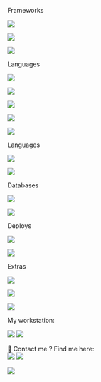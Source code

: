 <!--   <img align="left" width="490" height="165" src="https://github-readme-stats.vercel.app/api?username=fernandofrantz&show_icons=true&hide_border=false&line_height=20&title_color=f69673&icon_color=1b93c9&show_owner=true"/> -->
  <div>
    <div style="display: inline">
      <p>Frameworks</p>
      <p><img src="https://img.shields.io/badge/Node.js-43853D?style=for-the-badge&logo=node.js&logoColor=white"/></p>
      <p><img src="https://img.shields.io/badge/React-20232A?style=for-the-badge&logo=react&logoColor=61DAFB"/></p>
      <p><img src="https://img.shields.io/badge/Flask-000000?style=for-the-badge&logo=flask&logoColor=white"/></p>
    </div>
    <div display="inline_block">
      <p>Languages</p>
      <p><img src="https://img.shields.io/badge/JavaScript-F7DF1E?style=for-the-badge&logo=javascript&logoColor=black"/></p>
      <p><img src="https://img.shields.io/badge/TypeScript-007ACC?style=for-the-badge&logo=typescript&logoColor=white"/></p>
      <p><img src="https://img.shields.io/badge/Java-ED8B00?style=for-the-badge&logo=java&logoColor=white"/></p>
      <p><img src="https://img.shields.io/badge/Python-3776AB?style=for-the-badge&logo=python&logoColor=white"/></p>
      <p><img src="https://img.shields.io/badge/Markdown-000000?style=for-the-badge&logo=markdown&logoColor=white"/></p>
    </div>
    <div>
      <p>Languages</p>
      <p><img src="https://img.shields.io/badge/HTML5-E34F26?style=for-the-badge&logo=html5&logoColor=white"/></p>
      <p><img src="https://img.shields.io/badge/CSS3-1572B6?style=for-the-badge&logo=css3&logoColor=white"/></p>
    </div>
    <div>
      <p>Databases</p>
      <p><img src="https://img.shields.io/badge/MySQL-00000F?style=for-the-badge&logo=mysql&logoColor=white"/></p>
      <p><img src="https://img.shields.io/badge/PostgreSQL-316192?style=for-the-badge&logo=postgresql&logoColor=white"/></p>
    </div>
    <div>
      <p>Deploys</p>
      <p><img src="https://img.shields.io/badge/Vercel-000000?style=for-the-badge&logo=vercel&logoColor=white"/></p>
      <p><img src="https://img.shields.io/badge/Heroku-430098?style=for-the-badge&logo=heroku&logoColor=white"/></p>
    </div>
    <div>
      <p>Extras</p>
      <p><img src="https://img.shields.io/badge/Material--UI-0081CB?style=for-the-badge&logo=material-ui&logoColor=white"/></p>
      <p><img src="https://img.shields.io/badge/json%20web%20tokens-323330?style=for-the-badge&logo=json-web-tokens&logoColor=pink"/></p>
      <p><img src="https://img.shields.io/badge/styled--components-DB7093?style=for-the-badge&logo=styled-components&logoColor=white"/></p>
    </div>  
  </div>
</p>
  <p>
    My workstation:
  </p>
  <img src="https://img.shields.io/badge/NVIDIA-GTX1650-76B900?style=for-the-badge&logo=nvidia&logoColor=white">  
  <img src="https://img.shields.io/badge/Intel-Core_i7_11th-0071C5?style=for-the-badge&logo=intel&logoColor=white">
</p>
<p>
  📣 Contact me ? Find me here:<br/>
  <a href="https://instagram.com/fernando_frantz"><img src="https://img.shields.io/badge/instagram-E4405F.svg?style=for-the-badge&logo=instagram&logoColor=white"/></a>
  <a href="https://linkedin.com/in/fernandofrantz"><img src="https://img.shields.io/badge/linkedin-0077B5.svg?style=for-the-badge&logo=linkedin&logoColor=white"/></a>
</p>
<img src="http://views.whatilearened.today/views/github/fernandofrantz/views.svg"/>
